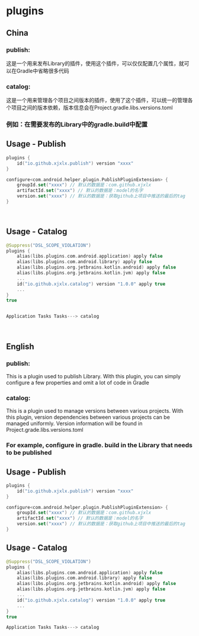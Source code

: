 # plugins

## China

### publish:

这是一个用来发布Library的插件，使用这个插件，可以仅仅配置几个属性，就可以在Gradle中省略很多代码

### catalog:
这是一个用来管理各个项目之间版本的插件，使用了这个插件，可以统一的管理各个项目之间的版本依赖，版本信息会在Project.gradle.libs.versions.toml

### 例如：在需要发布的Library中的gradle.build中配置

Usage - Publish
--------

```kotlin
plugins {
    id("io.github.xjxlx.publish") version "xxxx"
}

configure<com.android.helper.plugin.PublishPluginExtension> {
    groupId.set("xxxx") // 默认的数据是：com.github.xjxlx
    artifactId.set("xxxx") // 默认的数据是：model的名字
    version.set("xxxx") // 默认的数据是：获取github上项目中推送的最后的tag
}
```

<br>

Usage - Catalog
--------

```kotlin
@Suppress("DSL_SCOPE_VIOLATION") 
plugins {
    alias(libs.plugins.com.android.application) apply false
    alias(libs.plugins.com.android.library) apply false
    alias(libs.plugins.org.jetbrains.kotlin.android) apply false
    alias(libs.plugins.org.jetbrains.kotlin.jvm) apply false
    ...
    id("io.github.xjxlx.catalog") version "1.0.0" apply true
    ...
}
true


Application Tasks Tasks---> catalog 
```


<br>


## English

### publish:
This is a plugin used to publish Library. With this plugin, you can simply configure a few properties and omit a lot of code in Gradle

### catalog:
This is a plugin used to manage versions between various projects. With this plugin, version
dependencies between various projects can be managed uniformly. Version information will be found in
Project.grade.libs.versions.toml

### For example, configure in gradle. build in the Library that needs to be published

Usage - Publish
--------

```kotlin
plugins {
    id("io.github.xjxlx.publish") version "xxxx"
}

configure<com.android.helper.plugin.PublishPluginExtension> {
    groupId.set("xxxx") // 默认的数据是：com.github.xjxlx
    artifactId.set("xxxx") // 默认的数据是：model的名字
    version.set("xxxx") // 默认的数据是：获取github上项目中推送的最后的tag
}

```

Usage - Catalog
--------

```kotlin
@Suppress("DSL_SCOPE_VIOLATION") 
plugins {
    alias(libs.plugins.com.android.application) apply false
    alias(libs.plugins.com.android.library) apply false
    alias(libs.plugins.org.jetbrains.kotlin.android) apply false
    alias(libs.plugins.org.jetbrains.kotlin.jvm) apply false
    ...
    id("io.github.xjxlx.catalog") version "1.0.0" apply true
    ...
}
true

Application Tasks Tasks---> catalog 

```
